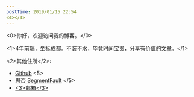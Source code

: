 ```yaml
---
postTime: 2019/01/15 22:54
<4></4>
---
```

<0>你好，欢迎访问我的博客。</0>

<1>4年前端，坐标成都。不装不水，毕竟时间宝贵，分享有价值的文章。</1>



<2>其他住所</2>:
* [Github](https://github.com/Terry-Su)
<5>
* [思否 SegmentFault](https://segmentfault.com/u/terry_su)
</5>
* [<3>邮箱</3>](theterrysu@163.com)